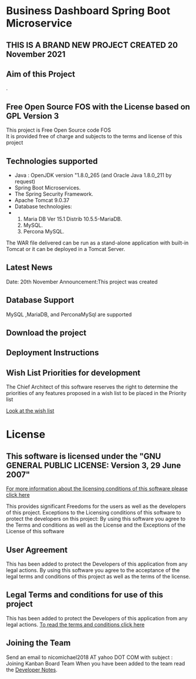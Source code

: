 # Business Dashboard Spring Boot Microservice

## THIS IS A BRAND NEW PROJECT CREATED 20 November 2021


## Aim of this Project
.



## Free Open Source FOS with the License based on GPL Version 3
This project is Free Open Source code FOS  
It is provided free of charge and subjects to the terms and license of this project


## Technologies supported

  * Java : OpenJDK version "1.8.0_265 (and Oracle Java 1.8.0_211 by request)
  * Spring Boot Microservices. 
  * The Spring Security Framework.
  * Apache Tomcat 9.0.37
  * Database technologies:
  * 1. Maria DB Ver 15.1 Distrib 10.5.5-MariaDB.
    2. MySQL.
    3. Percona MySQL.

The WAR file delivered can be run as a stand-alone application with built-in Tomcat or it can be deployed in a Tomcat Server.




## Latest News
Date: 20th November
Announcement:This project was created



## Database Support
MySQL ,MariaDB, and PerconaMySql are supported


## Download the project


## Deployment Instructions



## Wish List Priorities for development
The Chief Architect of this software reserves the right to determine the priorities of any features proposed in a wish list to be placed in the Priority list

[Look at the wish list](https://github.com/nic0michael/KanbanBoardMicroservice/blob/develop/wish_list.md)


# License
## This software is licensed under the "GNU GENERAL PUBLIC LICENSE: Version 3, 29 June 2007"
[For more information about the licensing conditions of this software please click here](https://github.com/nic0michael/Nicos-Kanban-Board-Microservice/blob/develop/license.md)

This provides significant Freedoms for the users as well as the developers of this project. 
Exceptions to the Licensing conditions of this software to protect the developers on this project:
By using this software you agree to the Terms and conditions as well as the License and the Exceptions of the License of this software


## User Agreement 
This has been added to protect the Developers of this application from any legal actions.
By using this software you agree to the acceptance of the legal terms and conditions of this project as well as the terms of the license.


## Legal Terms and conditions for use of this project
This has been added to protect the Developers of this application from any legal actions.
[To read the terms and conditions click here](https://github.com/nic0michael/Nicos-Kanban-Board-Microservice/blob/develop/terms_and_conditions.md)

## Joining the Team
Send an email to nicomichael2018 AT yahoo DOT COM with subject : Joining Kanban Board Team
When you have been added to the team read the [Developer Notes](https://github.com/nic0michael/Nicos-Kanban-Board-Microservice/blob/develop/developer_notes.md).

